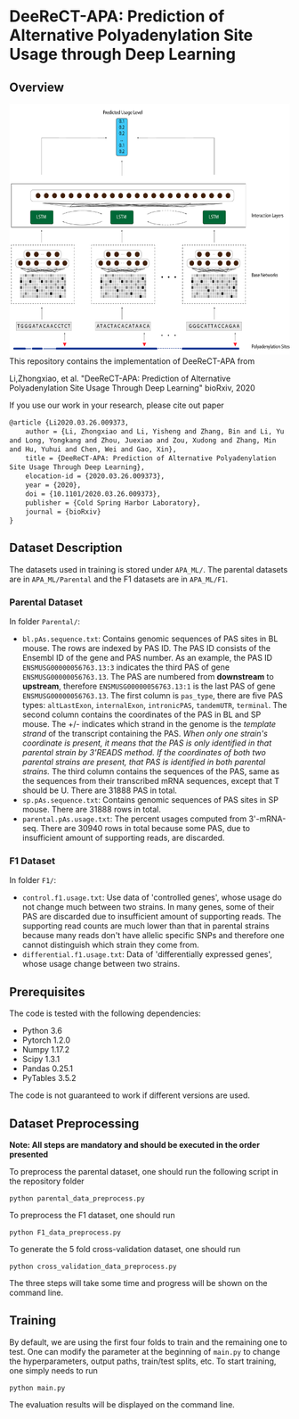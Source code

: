 # DeeReCT-APA: Prediction of Alternative Polyadenylation Site Usage through Deep Learning
## Overview
<div align="center">
  <img src="./resources/DeeReCT-APA.png" width="600" height="450">
</div>
This repository contains the implementation of DeeReCT-APA from 

Li,Zhongxiao, et al. "DeeReCT-APA: Prediction of Alternative Polyadenylation Site Usage Through Deep Learning" bioRxiv, 2020

If you use our work in your research, please cite  out paper
```
@article {Li2020.03.26.009373,
	author = {Li, Zhongxiao and Li, Yisheng and Zhang, Bin and Li, Yu and Long, Yongkang and Zhou, Juexiao and Zou, Xudong and Zhang, Min and Hu, Yuhui and Chen, Wei and Gao, Xin},
	title = {DeeReCT-APA: Prediction of Alternative Polyadenylation Site Usage Through Deep Learning},
	elocation-id = {2020.03.26.009373},
	year = {2020},
	doi = {10.1101/2020.03.26.009373},
	publisher = {Cold Spring Harbor Laboratory},
	journal = {bioRxiv}
}
```

## Dataset Description
The datasets used in training is stored under `APA_ML/`. The parental datasets are in `APA_ML/Parental` and the F1 datasets are in `APA_ML/F1`.

### Parental Dataset
In folder ``Parental/``:
- ``bl.pAs.sequence.txt``: Contains genomic sequences of PAS sites in BL mouse. The rows are indexed by PAS ID. The PAS ID consists of the Ensembl ID of the gene and PAS number. As an example, the PAS ID ``ENSMUSG00000056763.13:3`` indicates the third PAS of gene ``ENSMUSG00000056763.13``. The PAS are numbered from **downstream** to **upstream**, therefore ``ENSMUSG00000056763.13:1`` is the last PAS of gene ``ENSMUSG00000056763.13``. The first column is ``pas_type``, there are five PAS types: ``altLastExon``, ``internalExon``, ``intronicPAS``, ``tandemUTR``, ``terminal``. The second column contains the coordinates of the PAS in BL and SP mouse. The +/- indicates which strand in the genome is the *template strand* of the transcript containing the PAS. *When only one strain's coordinate is present, it means that the PAS is only identified in that parental strain by 3'READS method. If the coordinates of both two parental strains are present, that PAS is identified in both parental strains.* The third column contains the sequences of the PAS, same as the sequences from their transcribed mRNA sequences, except that T should be U. There are 31888 PAS in total.
- ``sp.pAs.sequence.txt``: Contains genomic sequences of PAS sites in SP mouse. There are 31888 rows in total.
- ``parental.pAs.usage.txt``:  The percent usages computed from 3'-mRNA-seq. There are 30940 rows in total because some PAS, due to insufficient amount of supporting reads, are discarded.

### F1 Dataset
In folder ``F1/``:
-  ``control.f1.usage.txt``: Use data of 'controlled genes', whose usage do not change much between two strains. In many genes, some of their PAS are discarded due to insufficient amount of supporting reads. The supporting read counts are much lower than that in parental strains because many reads don't have allelic specific SNPs and therefore one cannot distinguish which strain they come from. 
- ``differential.f1.usage.txt``: Data of 'differentially expressed genes', whose usage change between two strains.

## Prerequisites
The code is tested with the following dependencies:
- Python 3.6
- Pytorch 1.2.0
- Numpy 1.17.2
- Scipy 1.3.1
- Pandas 0.25.1
- PyTables 3.5.2

The code is not guaranteed to work if different versions are used.

## Dataset Preprocessing 
**Note: All steps are mandatory and should be executed in the order presented**

To preprocess the parental dataset, one should run the following script in the repository folder
```
python parental_data_preprocess.py
```
To preprocess the F1 dataset, one should run
```
python F1_data_preprocess.py
```
To generate the 5 fold cross-validation dataset, one should run
```
python cross_validation_data_preprocess.py
```
The three steps will take some time and progress will be shown on the command line.
## Training
By default, we are using the first four folds to train and the remaining one to test. One can modify the parameter at the beginning of `main.py` to change the hyperparameters, output paths, train/test splits, etc. To start training, one simply needs to run
```
python main.py
```
The evaluation results will be displayed on the command line.
